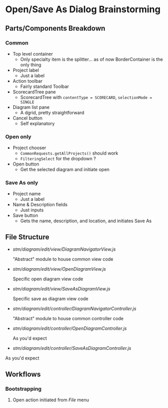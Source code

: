 # Open/Save As Dialog Brainstorming



## Parts/Components Breakdown

### Common
* Top level container
  * Only specialty item is the splitter... as of now BorderContainer is the only thing
* Project label
  * Just a label
* Action toolbar
  * Fairly standard Toolbar
* ScorecardTree pane
  * ScorecardTree with `contentType = SCORECARD`, `selectionMode = SINGLE`
* Diagram list pane
  * A dgrid, pretty straightforward
* Cancel button
  * Self explanatory

### Open only

* Project chooser
  * `CommonRequests.getAllProjects()` should work
  * `FilteringSelect` for the dropdown ?
* Open button
  * Get the selected diagram and initiate open

### Save As only

* Project name
  * Just a label
* Name & Description fields
  * Just inputs
* Save button
  * Gets the name, description, and location, and initiates Save As



## File Structure

* *stm/diagram/edit/view/DiagramNavigatorView.js*
  
  "Abstract" module to house common view code

* *stm/diagram/edit/view/OpenDiagramView.js*

  Specific open diagram view code
  
* *stm/diagram/edit/view/SaveAsDiagramView.js*
  
  Specific save as diagram view code

* *stm/diagram/edit/controller/DiagramNavigatorController.js*

  "Abstract" module to house common controller code

* *stm/diagram/edit/controller/OpenDiagramController.js*

  As you'd expect

* *stm/diagram/edit/controller/SaveAsDiagramController.js*

 As you'd expect



## Workflows

### Bootstrapping

1. Open action initiated from *File* menu
